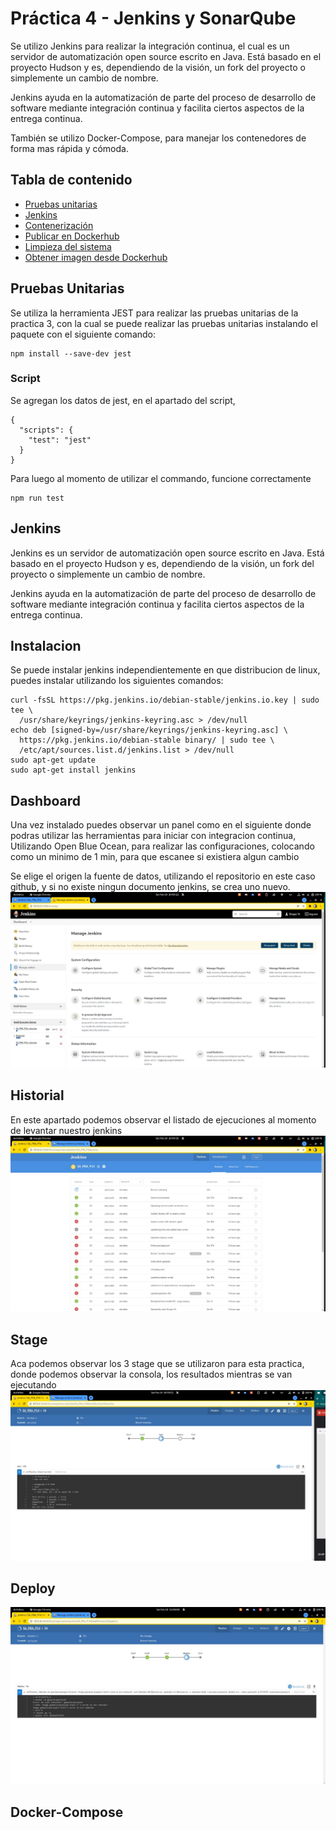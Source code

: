 # **Práctica 4 - Jenkins y SonarQube**

Se utilizo Jenkins para realizar la integración continua, el cual es un servidor de automatización open source escrito en Java. Está basado en el proyecto Hudson y es, dependiendo de la visión, un fork del proyecto o simplemente un cambio de nombre.

Jenkins ayuda en la automatización de parte del proceso de desarrollo de software mediante integración continua y facilita ciertos aspectos de la entrega continua.

También se utilizo Docker-Compose, para manejar los contenedores de forma mas rápida y cómoda.

## **Tabla de contenido**

- [Pruebas unitarias](#build)
- [Jenkins](#jenkins)
- [Contenerización](#container)
- [Publicar en Dockerhub](#dockerhub)
- [Limpieza del sistema](#prune)
- [Obtener imagen desde Dockerhub](#pull)


## **Pruebas Unitarias**
Se utiliza la herramienta JEST para realizar las pruebas unitarias de la practica 3, con la cual se puede realizar las pruebas unitarias instalando el paquete con el siguiente comando:

```
npm install --save-dev jest
```
### **Script**
Se agregan  los datos de jest, en el apartado del script, 
```
{
  "scripts": {
    "test": "jest"
  }
}
```
Para luego al momento de utilizar el commando, funcione correctamente
```
npm run test
```

## **Jenkins** <a name="jenkins"></a>
Jenkins es un servidor de automatización open source escrito en Java. Está basado en el proyecto Hudson y es, dependiendo de la visión, un fork del proyecto o simplemente un cambio de nombre.

Jenkins ayuda en la automatización de parte del proceso de desarrollo de software mediante integración continua y facilita ciertos aspectos de la entrega continua. 

## **Instalacion**
Se puede instalar jenkins independientemente en que distribucion de linux, puedes instalar utilizando los siguientes  comandos:
```
curl -fsSL https://pkg.jenkins.io/debian-stable/jenkins.io.key | sudo tee \
  /usr/share/keyrings/jenkins-keyring.asc > /dev/null
echo deb [signed-by=/usr/share/keyrings/jenkins-keyring.asc] \
  https://pkg.jenkins.io/debian-stable binary/ | sudo tee \
  /etc/apt/sources.list.d/jenkins.list > /dev/null
sudo apt-get update
sudo apt-get install jenkins
```
## **Dashboard**
Una vez instalado puedes observar un panel como en el siguiente donde podras utilizar las herramientas para iniciar con integracion continua, Utilizando Open Blue Ocean, para realizar las configuraciones, colocando como un minimo de 1 min, para que escanee si existiera algun cambio

Se elige el origen la fuente de datos, utilizando el repositorio en este caso github, y si no existe ningun documento jenkins, se crea uno nuevo.
!["Dashboard](/Practica_4/img/dashboard.jpg "Dashboard")

## **Historial**
En este apartado podemos observar el listado de ejecuciones al momento de levantar nuestro jenkins
!["Historial](/Practica_4/img/historial.jpg "Historial")

## **Stage**
Aca podemos observar los 3 stage que se utilizaron para esta practica, donde podemos observar la consola, los resultados mientras se van ejecutando
!["Stage](/Practica_4/img/stage_deploy.jpg "Stage")

## **Deploy**

!["Deploy](/Practica_4/img/deploy.jpg "Deploy")

## **Docker-Compose** 

